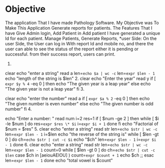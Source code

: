 # Objective
The application That I have made Pathology Software. My Objective was To Make This Application Generate reports for patients. The Features That I have Give Admin login, Add Patient in Add patient I have generated a unique Id for each patient. Manage Patients, Generate Reports, *user Side: On the user Side, the User can log in With report Id and mobile no, and there the user can able to see the status of the report either it is pending or successful. from their success report, users can print.

<!-- # Technologies Used
* Frontend: HTML, CSS, Boostrap 4,javascript
* Backend: PHP,
# DATABASE DESIGN
![ER  Diagram](snapshots/D.png)
# viedo of working features 
[![Watch the video](https://i.imgur.com/vKb2F1B.png)](https://youtu.be/DrWOjiVNeiI)

# snapshots
welcome Page
![welcome Page](snapshots/admin_1.png)
Admin button
![Login page](snapshots/admin_2.png)
login page
![login Page](snapshots/admin_3.png)
login form
![welcome Page](snapshots/admin_4.png)
Dashboard page
![welcome Page](snapshots/admin_5.png)
patient Register
![welcome Page](snapshots/admin_6.png)
Add New Patient form
![welcome Page](snapshots/admin_7.png)
patient Added successfully message
![welcome Page](snapshots/admin_8.png)
Mangage Patient
![welcome Page](snapshots/admin_9.png)
manage patient dashboard
![welcome Page](snapshots/admin_10.png)
Add report
![welcome Page](snapshots/admin_11.png)
add Report page
![welcome Page](snapshots/admin_12.png)
message of successfully added
![welcome Page](snapshots/admin_13.png)
View or report
![welcome Page](snapshots/admin_14.png)
![welcome Page](snapshots/admin_15.png)
![welcome Page](snapshots/admin_16.png)
Click print
![welcome Page](snapshots/admin_17.png)

# userside
welcome page
![welcome Page](snapshots/user_1.png)
login form
![wecome page](snapshots/admin_4.png)
if the user entered wrong password 
![welcome Page](snapshots/1.png)
if the report is pending staus 
![welcome Page](snapshots/2.png)
Success Report  status 
![welcome Page](snapshots/user_7.png)
view report
![welcome Page](snapshots/3.png)
![welcome Page](snapshots/user_10.png)
print
![welcome Page](snapshots/user_11.png) -->
1.
clear
echo "enter a string"
read a
len=`echo $a | wc -c`
len=`expr $len - 1`
echo "length of the string is $len"
2.
clear
echo "Enter the year"
read y
if [ `expr $y % 4` -eq 0 ]
then
echo "The given year is a leap year"
else
echo "The given year is not a leap year"
fi
3.

clear
echo "enter the number"
read a
if [ `expr $a % 2` -eq 0 ]
then
echo "The given number is even number"
else
echo "The given number is odd number"
fi
4.

echo "Enter a number: "
read num
i=2
res=1
if [ $num -ge 2 ]
then
while [ $i -le $num ]
do
res=`expr $res \* $i`
i=`expr $i + 1`
done
fi
echo "Factorial of $num = $res"
5.
clear
echo "enter a string"
read str
len=`echo $str | wc -c`
len=`expr $len - 1`
i=$len
echo "the reverse of the string is"
while [ $len -gt 0 ]
do
ch=`echo $str | cut -c $i`
echo "$ch"
len=`expr $len - 1`
i=`expr $i - 1`
done
6.
clear
echo "enter a string"
read str
len=`echo $str | wc -c`
len=`expr $len - 1`
count=0
while [ $len -gt 0 ]
do
ch=`echo $str | cut -c $len`
case $ch in
[aeiouAEIOU] )
count=`expr $count + 1`
echo $ch
;;
esac
len=`expr $len - 1`
done
echo "total vowel is $count"
